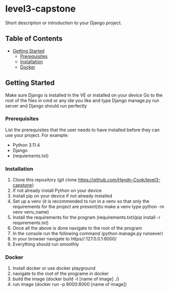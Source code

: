 # level3-capstone

Short description or introduction to your Django project.

## Table of Contents

- [Getting Started](#getting-started)
  - [Prerequisites](#prerequisites)
  - [Installation](#installation)
  - [Docker](#docker)

## Getting Started

Make sure Django is installed in the VE or installed on your device
Go to the root of the files in cmd or any ide you like and type
Django manage.py run server
and Django should run perfectly

### Prerequisites

List the prerequisites that the user needs to have installed before they can use your project. For example:

- Python 3.11.4
- Django
- (requiements.txt)

### Installation

1. Clone this repository (git clone https://github.com/Haydn-Cook/level3-capstone)
2. If not already install Python on your device
3. Install pip on your device if not already installed
4. Set up a venv (it is recommended to run in a venv so that only the requirements for the project are present)(to make a venv type  python -m venv venv_name)
5. Install the requirements for the program (requirements.txt)(pip install -r requirements.txt)
6. Once all the above is done navigate to the root of the program
7. In the console run the following command (python manage.py runsever)
8. In your browser navigate to https//:127.0.0.1:8000/
9. Everything should run smoothly

### Docker
1. Install docker or use docker playground
2. navigate to the root of the programe in docker
3. build the image (docker build -t [name of image] ./)
4. run image (docker run -p 8000:8000 [name of image])
